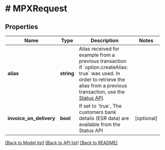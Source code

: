 # # MPXRequest

## Properties

Name | Type | Description | Notes
------------ | ------------- | ------------- | -------------
**alias** | **string** | Alias received for example from a previous transaction if &#x60;option.createAlias: true&#x60; was used. In order to retrieve the alias from a previous transaction, use the [Status API](#operation/status). |
**invoice_on_delivery** | **bool** | If set to &#x60;true&#x60;, The customers bank details (ESR data) are available from the Status API | [optional]

[[Back to Model list]](../../README.md#models) [[Back to API list]](../../README.md#endpoints) [[Back to README]](../../README.md)
